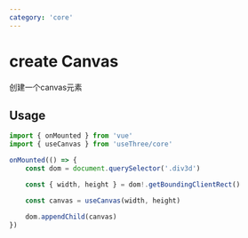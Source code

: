 ```yaml
---
category: 'core'
---
```


# create Canvas

创建一个canvas元素

## Usage

```ts
import { onMounted } from 'vue'
import { useCanvas } from 'useThree/core'

onMounted(() => {
    const dom = document.querySelector('.div3d')

    const { width, height } = dom!.getBoundingClientRect()

    const canvas = useCanvas(width, height)

    dom.appendChild(canvas)
})
```
